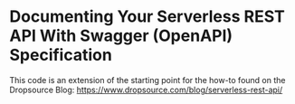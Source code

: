 <!--
title: Documenting Your Serverless REST API With Swagger (OpenAPI) Specification
description: An example API provided by the Serverless framework to use an example of how to document your API with Swagger and eventually use it to build a mobile app in Dropsource.
layout: Doc
-->
# Documenting Your Serverless REST API With Swagger (OpenAPI) Specification
This code is an extension of the starting point for the how-to found on the Dropsource Blog: https://www.dropsource.com/blog/serverless-rest-api/


